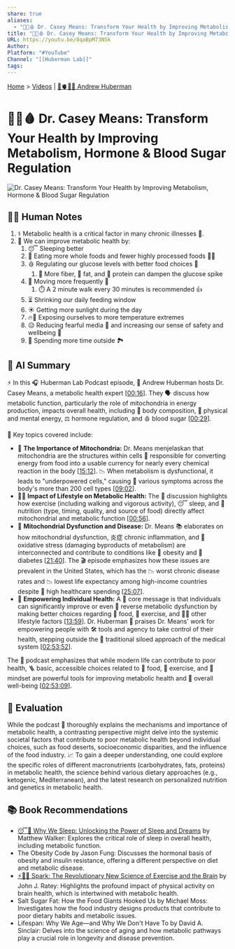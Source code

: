 ```yaml
---
share: true
aliases:
  - "🍎🔄🩸 Dr. Casey Means: Transform Your Health by Improving Metabolism, Hormone & Blood Sugar Regulation"
title: "🍎🔄🩸 Dr. Casey Means: Transform Your Health by Improving Metabolism, Hormone & Blood Sugar Regulation"
URL: https://youtu.be/8qaBpM73NSk
Author:
Platform: "#YouTube"
Channel: "[[Huberman Lab]]"
tags:
---
```

[Home](../index.md) > [Videos](./index.md) | [🧠🫀👀🔬 Andrew Huberman](../people/andrew-huberman.md)  
# 🍎🔄🩸 Dr. Casey Means: Transform Your Health by Improving Metabolism, Hormone & Blood Sugar Regulation  
![Dr. Casey Means: Transform Your Health by Improving Metabolism, Hormone & Blood Sugar Regulation](https://youtu.be/8qaBpM73NSk)  
  
## 📝🐒 Human Notes  
1.  ⚕️ Metabolic health is a critical factor in many chronic illnesses 🤒.  
2.  🚀 We can improve metabolic health by:  
    1.  😴 Sleeping better  
    2.  🍎 Eating more whole foods and fewer highly processed foods 🍔🍟  
    3.  🩸 Regulating our glucose levels with better food choices 🥗  
        1.  🌱 More fiber, 🥑 fat, and 🍗 protein can dampen the glucose spike  
    4.  🚶 Moving more frequently 🏃  
        1.  ⏱️ A 2 minute walk every 30 minutes is recommended 👍  
    5.  ⏳ Shrinking our daily feeding window  
    6.  ☀️ Getting more sunlight during the day  
    7.  🔥🧊 Exposing ourselves to more temperature extremes  
    8.  😥 Reducing fearful media 📰 and increasing our sense of safety and wellbeing 🤗  
    9.  🌳 Spending more time outside 🏞️  
  
## 🤖 AI Summary  
⚡️ In this 🎧 Huberman Lab Podcast episode, 🧬 Andrew Huberman hosts Dr. Casey Means, a metabolic health expert \[[00:16](http://www.youtube.com/watch?v=8qaBpM73NSk&t=16)\]. They 🗣️ discuss how metabolic function, particularly the role of mitochondria in energy production, impacts overall health, including 🤸 body composition, 🧠 physical and mental energy, ⚖️ hormone regulation, and 🩸 blood sugar \[[00:29](http://www.youtube.com/watch?v=8qaBpM73NSk&t=29)\].  
  
🔑 Key topics covered include:  
* 🔬 **The Importance of Mitochondria:** Dr. Means  menjelaskan that mitochondria are the structures within cells 🔋 responsible for converting energy from food into a usable currency for nearly every chemical reaction in the body \[[15:12](http://www.youtube.com/watch?v=8qaBpM73NSk&t=912)\]. 📉 When metabolism is dysfunctional, it leads to "underpowered cells," causing 🤕 various symptoms across the body's more than 200 cell types \[[09:02](http://www.youtube.com/watch?v=8qaBpM73NSk&t=542)\].  
* 🏃‍♀️ **Impact of Lifestyle on Metabolic Health:** The 💬 discussion highlights how exercise (including walking and vigorous activity), 😴 sleep, and 🍎 nutrition (type, timing, quality, and source of food) directly affect mitochondrial and metabolic function \[[00:56](http://www.youtube.com/watch?v=8qaBpM73NSk&t=56)\].  
* 🦠 **Mitochondrial Dysfunction and Disease:** Dr. Means 📚 elaborates on how mitochondrial dysfunction, 炎症 chronic inflammation, and 🧪 oxidative stress (damaging byproducts of metabolism) are interconnected and contribute to conditions like 🎈 obesity and 🍬 diabetes \[[21:40](http://www.youtube.com/watch?v=8qaBpM73NSk&t=1300)\]. The 🎬 episode emphasizes how these issues are prevalent in the United States, which has the 📉 worst chronic disease rates and 📉 lowest life expectancy among high-income countries despite 💸 high healthcare spending \[[25:07](http://www.youtube.com/watch?v=8qaBpM73NSk&t=1507)\].  
* 💪 **Empowering Individual Health:** A 🎯 core message is that individuals can significantly improve or even 🔄 reverse metabolic dysfunction by making better choices regarding 🍎 food, 🤸 exercise, and 🧘‍♀️ other lifestyle factors \[[13:59](http://www.youtube.com/watch?v=8qaBpM73NSk&t=839)\]. Dr. Huberman 👏 praises Dr. Means' work for empowering people with 🛠️ tools and agency to take control of their health, stepping outside the 🏥 traditional siloed approach of the medical system \[[02:53:52](http://www.youtube.com/watch?v=8qaBpM73NSk&t=10432)\].  
  
The 🎤 podcast emphasizes that while modern life can contribute to poor health, 🪜 basic, accessible choices related to 🍎 food, 🏃 exercise, and 🤔 mindset are powerful tools for improving metabolic health and 💯 overall well-being \[[02:53:09](http://www.youtube.com/watch?v=8qaBpM73NSk&t=10389)\].  
  
## 🤔 Evaluation  
While the podcast 🧐 thoroughly explains the mechanisms and importance of metabolic health, a contrasting perspective might delve into the systemic societal factors that contribute to poor metabolic health beyond individual choices, such as food deserts, socioeconomic disparities, and the influence of the food industry. 📈 To gain a deeper understanding, one could explore the specific roles of different macronutrients (carbohydrates, fats, proteins) in metabolic health, the science behind various dietary approaches (e.g., ketogenic, Mediterranean), and the latest research on personalized nutrition and genetics in metabolic health.  
  
## 📚 Book Recommendations  
* [😴💭 Why We Sleep: Unlocking the Power of Sleep and Dreams](../books/why-we-sleep-unlocking-the-power-of-sleep-and-dreams.md) by Matthew Walker: Explores the critical role of sleep in overall health, including metabolic function.  
* The Obesity Code by Jason Fung: Discusses the hormonal basis of obesity and insulin resistance, offering a different perspective on diet and metabolic disease.  
* [⚡🧠🏃 Spark: The Revolutionary New Science of Exercise and the Brain](../books/spark-the-revolutionary-new-science-of-exercise-and-the-brain.md) by John J. Ratey: Highlights the profound impact of physical activity on brain health, which is intertwined with metabolic health.  
* Salt Sugar Fat: How the Food Giants Hooked Us by Michael Moss: Investigates how the food industry designs products that contribute to poor dietary habits and metabolic issues.  
* Lifespan: Why We Age—and Why We Don't Have To by David A. Sinclair: Delves into the science of aging and how metabolic pathways play a crucial role in longevity and disease prevention.